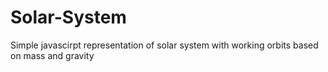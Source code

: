 # Solar-System
Simple javascirpt representation of solar system with working orbits based on mass and gravity
